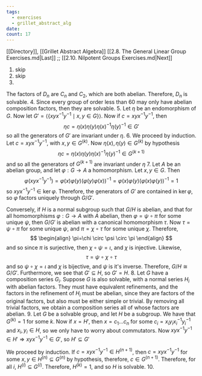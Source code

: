 ```yaml
---
tags:
  - exercises
  - grillet_abstract_alg
date:
count: 17
---
```

[[Directory]], [[Grillet Abstract Algebra]]
[[2.8. The General Linear Group Exercises.md|Last]] ;; [[2.10. Nilpotent Groups Exercises.md|Next]]
1. skip
2. skip
3. 
The factors of ${} D_{n} {}$ are ${} C_{n} {}$ and $C_{2}$, which are both abelian. Therefore, ${} D_{n}$ is solvable. 
4. 
Since every group of order less than ${} 60 {}$ may only have abelian composition factors, then they are solvable. 
5. 
Let $\eta {}$ be an endomorphism of $G$. Now let ${} G'=\langle \{ xyx^{-1}y^{-1} \mid x,\, y \in G \} \rangle  {}$. Now if ${} c=xyx^{-1}y^{-1} {}$, then
$$
\eta c=\eta (x) \eta (y) \eta (x)^{-1} \eta(y)^{-1} \in  G'
$$
so all the generators of $G' {}$ are invariant under ${} \eta {}$. 
6. 
We proceed by induction. Let ${} c=xyx^{-1}y^{-1} {}$, with ${} x,\, y \in G^{(k)} {}$. Now ${} \eta(x),\, \eta(y) \in G^{(k)} {}$ by hypothesis
$$
\eta c=\eta (x) \eta (y) \eta (x)^{-1} \eta(y)^{-1} \in  G^{(k+1)}
$$
and so all the generators of ${} G^{(k+1)} {}$ are invariant under ${} \eta {}$
7. 
Let $A {}$ be an abelian group, and let ${} \varphi:G \to{}A {}$ a homomorphism. Let ${} x,\, y \in G {}$. Then 
$$
\varphi(xyx^{-1}y^{-1})=\varphi(x)\varphi(y)(\varphi(y)\varphi(x))^{-1}=\varphi(x)\varphi(y)(\varphi(x)\varphi(y))^{-1}=1
$$
so ${} xyx^{-1}y^{-1} \in  \ker  \varphi {}$. Therefore, the generators of $G' {}$ are contained in ${} \ker \varphi {}$, so $\varphi$ factors uniquely through ${} G /G' {}$.

Conversely, if $H {}$ is a normal subgroup such that ${} G /H {}$ is abelian, and that for all homomorphisms ${} \varphi:G\to{}A {}$ with $A {}$ abelian, then ${} \varphi = \psi \circ  \pi {}$ for some unique ${} \psi {}$, then ${} G / G' {}$ is abelian with a canonical homomorphism ${} \tau {}$. Now ${} \tau = \psi \circ  \pi {}$ for some unique $\psi {}$, and ${} \pi =\chi \circ  \tau {}$ for some unique $\chi {}$. Therefore, 
$$
\begin{align}
\pi=\chi \circ  \psi \circ  \pi
\end{align}
$$
and so since $\pi$ is surjective, then ${} \chi \circ  \psi= \iota {}$, and $\chi$ is injective. Likewise, 
$$
\tau=\psi \circ  \chi \circ  \tau
$$
and so ${} \psi \circ  \chi = \iota {}$ and $\chi$ is bijective, and $\psi  {}$ is it's inverse. Therefore, ${} G / H \cong  G / G' {}$. Furthermore, we see that ${} G' \subseteq  H {}$, so ${} G'=H {}$. 
8. 
Let $G {}$ have a composition series ${} G_{i} {}$. Suppose ${} G {}$ is also solvable, with a normal series ${} H_{i} {}$ with abelian factors. They must have equivalent refinements, and the factors in the refinement of ${} H_{i}$ must be abelian, since they are factors of the original factors, but also must be either simple or trivial. By removing all trivial factors, we obtain a composition series all of whose factors are abelian. 
9. 
Let $G$ be a solvable group, and let $H$ be a subgroup. We have that ${} G^{(k)}=1 {}$ for some $k {}$. Now if ${} x=H' {}$, then ${} x=c_{1}\dots c_{n} {}$ for some ${} c_{i}=x_{i} y_{i} x_{i} ^{-1} y_{i} ^{-1} {}$ and ${} x_{i},\, y_{i} \in H {}$, so we only have to worry about commutators. Now ${} xyx^{-1}y^{-1} \in H' \Rightarrow  xyx^{-1}y^{-1} \in G' {}$, so ${} H' \subseteq  G' {}$

We proceed by induction. If ${} c=xyx^{-1}y^{-1} \in H^{(n+1)} {}$, then ${} c=xyx^{-1}y^{-1} {}$ for some ${} x,\, y \in H^{(n)} \subseteq G^{(n)} {}$ by hypothesis, therefore, ${} c \in G^{(n+1)} {}$. Therefore, for all ${} i {}$, ${} H^{(i)} \subseteq G^{(i)} {}$. Therefore, ${} H^{(k)}=1 {}$, and so $H$ is solvable.
10. 
